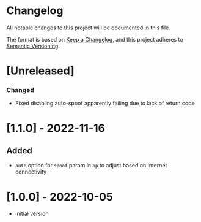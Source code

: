 # Changelog

All notable changes to this project will be documented in this file.

The format is based on [Keep a Changelog](https://keepachangelog.com/en/1.0.0/),
and this project adheres to [Semantic Versioning](https://semver.org/spec/v2.0.0.html).

# [Unreleased]

### Changed

- Fixed disabling auto-spoof apparently failing due to lack of return code

# [1.1.0] - 2022-11-16

## Added

- `auto` option for `spoof` param in `ap` to adjust based on internet connectivity

# [1.0.0] - 2022-10-05

- initial version
